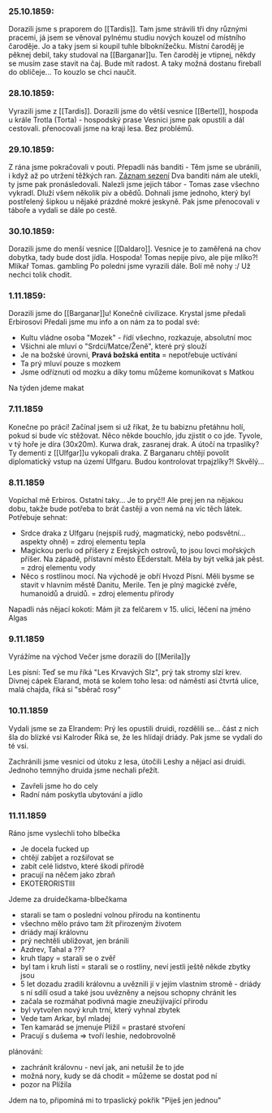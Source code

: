 ### 25.10.1859:
Dorazili jsme s praporem do [[Tardis]].
Tam jsme strávili tři dny různými pracemi, já jsem se věnoval pylnému studiu nových kouzel od místního čaroděje. Jo a taky jsem si koupil tuhle blboknížečku.
Místní čaroděj je pěknej debil, taky studoval na [[Barganar]]u.
Ten čaroděj je vtipnej, někdy se musím zase stavit na čaj. Bude mít radost. A taky možná dostanu fireball do obličeje... To kouzlo se chci naučit.

### 28.10.1859:
Vyrazili jsme z [[Tardis]].
Dorazili jsme do větší vesnice [[Bertel]], hospoda u krále Trotla (Torta) - hospodský prase
Vesnici jsme pak opustili a dál cestovali.
přenocovali jsme na kraji lesa. Bez problémů.

### 29.10.1859:
Z rána jsme pokračovali v pouti.
Přepadli nás banditi - Těm jsme se ubránili, i když až po utržení těžkých ran.
[Záznam sezení](https://drive.google.com/file/d/1YDpvdO072jXug5PV0tobsQudfMNg4Xeu/view?usp=drive_link)
Dva banditi nám ale utekli, ty jsme pak pronásledovali.
Nalezli jsme jejich tábor -  Tomas zase všechno vykradl. Dluží všem několik piv a obědů.
Dohnali jsme jednoho, který byl postřelený šipkou u nějaké prázdné mokré jeskyně.
Pak jsme přenocovali v táboře a vydali se dále po cestě.

### 30.10.1859:
Dorazili jsme do menší vesnice [[Daldaro]]. Vesnice je to zaměřená na chov dobytka, tady bude dost jídla.
Hospoda! Tomas nepije pivo, ale pije mlíko?! Mlíkař Tomas. gambling
Po poledni jsme vyrazili dále.
Bolí mě nohy :/ Už nechci tolik chodit. 

### 1.11.1859:
Dorazili jsme do [[Barganar]]u! Konečně civilizace.
Krystal jsme předali Erbirosovi
Předali jsme mu info a on nám za to podal své:
- Kultu vládne osoba "Mozek" - řídí všechno, rozkazuje, absolutní moc
- Všichni ale mluví o "Srdci/Matce/Ženě", které prý slouží
- Je na božské úrovni, **Pravá božská entita** = nepotřebuje uctívání
- Ta prý mluví pouze s mozkem 
- Jsme odříznuti od mozku a díky tomu můžeme komunikovat s Matkou

Na týden jdeme makat

### 7.11.1859
Konečne po práci! Začínal jsem si už říkat, že tu babiznu přetáhnu holí, pokud si bude víc stěžovat.
Něco někde bouchlo, jdu zjistit o co jde.
Tyvole, v tý hoře je díra (30x20m).
Kurwa drak, zasranej drak. A útočí na trpaslíky?
Ty dementi z [[Ulfgar]]u vykopali draka.
Z Barganaru chtějí povolit diplomatický vstup na území Ulfgaru.
Budou kontrolovat trpajzlíky?! Skvělý...

### 8.11.1859
Vopíchal mě Erbiros. Ostatní taky...
Je to pryč!! Ale prej jen na nějakou dobu, takže bude potřeba to brát častěji a von nemá na víc těch látek.
Potřebuje sehnat:
- Srdce draka z Ulfgaru (nejspíš rudý, magmatický, nebo podsvětní... aspekty ohně) = zdroj elementu tepla
- Magickou perlu od příšery z Erejských ostrovů, to jsou lovci mořských příšer. Na západě, přístavní město EEderstalt. Měla by být velká jak pěst. = zdroj elementu vody
- Něco s rostlinou mocí. Na východě je obří Hvozd Písní. Měli bysme se stavit v hlavním městě Danitu, Merile. Ten je plný magické zvěře, humanoidů a druidů. = zdroj elementu přírody

Napadli nás nějací kokoti: Mám jít za felčarem v 15. ulici, léčení na jméno Algas

### 9.11.1859
Vyrážíme na východ
Večer jsme dorazili do [[Merila]]y

Les písní: Teď se mu říká "Les Krvavých Slz", prý tak stromy slzí krev.
Divnej cápek Elarand, motá se kolem toho lesa: od náměstí asi čtvrtá ulice, malá chajda, říká si "sběrač rosy"

### 10.11.1859
Vydali jsme se za Elrandem:
Prý les opustili druidi, rozdělili se... část z nich šla do blízké vsi Kalroder
Říká se, že les hlídají driády.
Pak jsme se vydali do té vsi.

Zachránili jsme vesnici od útoku z lesa, útočili Leshy a nějací asi druidi.
Jednoho temnýho druida jsme nechali přežít.
- Zavřeli jsme ho do cely
- Radní nám poskytla ubytování a jídlo

### 11.11.1859
Ráno jsme vyslechli toho blbečka
- Je docela fucked up
- chtějí zabíjet a rozšiřovat se
- zabít celé lidstvo, které škodí přírodě
- pracují na něčem jako zbraň
- EKOTERORISTIII

Jdeme za druidečkama-blbečkama
- starali se tam o poslední volnou přírodu na kontinentu
- všechno mělo právo tam žít přirozeným životem
- driády mají královnu
- prý nechtěli ubližovat, jen bránili
- Azdrev, Tahal a ???
- kruh tlapy = starali se o zvěř
- byl tam i kruh listí = starali se o rostliny, neví jestli ještě někde zbytky jsou
- 5 let dozadu zradili královnu a uvěznili jí v jejím vlastním stromě - driády s ní sdílí osud a také jsou uvězněny a nejsou schopny chránit les
- začala se rozmáhat podivná magie zneužijívající přírodu
- byl vytvořen nový kruh trní, který vyhnal zbytek
- Vede tam Arkar, byl mladej
- Ten kamarád se jmenuje Plížil = prastaré stvoření
- Pracují s dušema => tvoří leshie, nedobrovolně

plánování:
- zachránít královnu - neví jak, ani netušil že to jde
- možná nory, kudy se dá chodit = můžeme se dostat pod ní
- pozor na Plížila

Jdem na to, připomíná mi to trpaslický pokřik "Piješ jen jednou"

